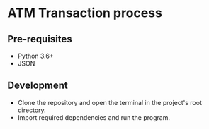 # ATM Transaction process

## Pre-requisites
* Python 3.6+
* JSON
## Development
* Clone the repository and open the terminal in the project's root directory.
* Import required dependencies and run the program.

